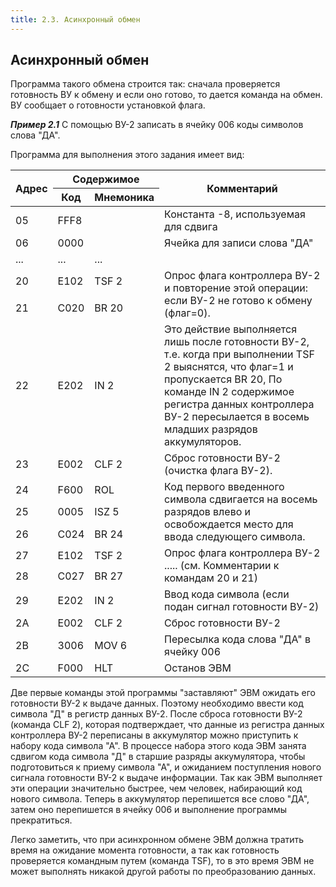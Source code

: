 ```yaml
---
title: 2.3. Асинхронный обмен
---
```


## Асинхронный обмен

Программа такого обмена строится так: сначала проверяется готовность ВУ к обмену и если оно готово, то дается команда на обмен. ВУ сообщает о готовности установкой флага.

***Пример 2.1*** С помощью ВУ-2 записать в ячейку 006 коды символов слова "ДА".

Программа для выполнения этого задания имеет вид:

<table>
    <thead>
        <tr>
            <th rowspan="2">Адрес</th>
            <th colspan="2">Содержимое</th>
            <th rowspan="2">Комментарий</th>
        </tr>
        <tr>
            <th>Код</th>
            <th>Мнемоника</th>
        </tr>
    </thead>
    <tbody>
        <tr>
            <td>05</td>
            <td>FFF8</td>
            <td></td>
            <td>Константа -8, используемая для сдвига</td>
        </tr>
        <tr>
            <td>06</td>
            <td>0000</td>
            <td></td>
            <td>Ячейка для записи слова "ДА"</td>
        </tr>
        <tr>
            <td>...</td>
            <td>...</td>
            <td>...</td>
            <td></td>
        </tr>
        <tr>
            <td>20</td>
            <td>E102</td>
            <td>TSF 2</td>
            <td rowspan="2">Опрос флага контроллера ВУ-2 и повторение этой операции: если ВУ-2 не готово к обмену (флаг=0).</td>
        </tr>
        <tr>
            <td>21</td>
            <td>C020</td>
            <td>BR 20</td>
        </tr>
        <tr>
            <td>22</td>
            <td>E202</td>
            <td>IN 2</td>
            <td>Это действие выполняется лишь после готовности ВУ-2, т.е. когда при выполнении TSF 2 выяснятся, что флаг=1 и пропускается BR 20, По команде IN 2 содержимое регистра данных контроллера ВУ-2 пересылается в восемь младших разрядов аккумуляторов.</td>
        </tr>
        <tr>
            <td>23</td>
            <td>E002</td>
            <td>CLF 2</td>
            <td>Сброс готовности ВУ-2 (очистка флага ВУ-2).</td>
        </tr>
        <tr>
            <td>24</td>
            <td>F600</td>
            <td>ROL</td>
            <td rowspan="3">Код первого введенного символа сдвигается на восемь разрядов влево и освобождается место для ввода следующего символа.</td>
        </tr>
        <tr>
            <td>25</td>
            <td>0005</td>
            <td>ISZ 5</td>
        </tr>
        <tr>
            <td>26</td>
            <td>C024</td>
            <td>BR 24</td>
        </tr>
        <tr>
            <td>27</td>
            <td>E102</td>
            <td>TSF 2</td>
            <td rowspan="2">Опрос флага контроллера ВУ-2 ..... (см. Комментарии к командам 20 и 21)</td>
        </tr>
        <tr>
            <td>28</td>
            <td>C027</td>
            <td>BR 27</td>
        </tr>
        <tr>
            <td>29</td>
            <td>E202</td>
            <td>IN 2</td>
            <td>Ввод кода символа (если подан сигнал готовности ВУ-2)</td>
        </tr>
        <tr>
            <td>2A</td>
            <td>E002</td>
            <td>CLF 2</td>
            <td>Сброс готовности ВУ-2</td>
        </tr>
        <tr>
            <td>2B</td>
            <td>3006</td>
            <td>MOV 6</td>
            <td>Пересылка кода слова "ДА" в ячейку 006</td>
        </tr>
        <tr>
            <td>2C</td>
            <td>F000</td>
            <td>HLT</td>
            <td>Останов ЭВМ</td>
        </tr>
    </tbody>
</table>

Две первые команды этой программы "заставляют" ЭВМ ожидать его готовности ВУ-2 к выдаче данных.  Поэтому необходимо ввести код символа "Д" в регистр данных ВУ-2. После сброса готовности ВУ-2 (команда CLF 2), которая подтверждает, что данные из регистра данных контроллера ВУ-2 переписаны в аккумулятор можно приступить к набору кода символа "А". В процессе набора этого кода ЭВМ занята сдвигом кода символа "Д" в старшие разряды аккумулятора, чтобы подготовиться к приему символа "А", и ожиданием поступления нового сигнала готовности ВУ-2 к выдаче информации. Так как ЭВМ выполняет эти операции значительно быстрее, чем человек, набирающий код нового символа. Теперь в аккумулятор перепишется все слово "ДА", затем оно перепишется в ячейку 006 и выполнение программы прекратиться.

Легко заметить, что при асинхронном обмене ЭВМ должна тратить время на ожидание момента готовности, а так как готовность проверяется командным путем (команда TSF), то в это время ЭВМ не может выполнять никакой другой работы по преобразованию данных.